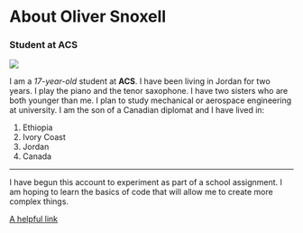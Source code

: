 # About Oliver Snoxell
### Student at ACS
![](https://ts2.pl/wp-content/uploads/2023/11/Why-is-the-F-22-undetectable_654b10cb83c23.jpg)

I am a *17-year-old* student at **ACS**. I have been living in Jordan for two years. I play the piano and the tenor saxophone. I have two sisters who are both younger than me. I plan to study mechanical or aerospace engineering at university. I am the son of a Canadian diplomat and I have lived in:
1. Ethiopia
2. Ivory Coast
3. Jordan
4. Canada
---
I have begun this account to experiment as part of a school assignment. I am hoping to learn the basics of code that will allow me to create more complex things.

[A helpful link](https://theuselessweb.com/)
<!---
thebestolive392/thebestolive392 is a ✨ special ✨ repository because its `README.md` (this file) appears on your GitHub profile.
You can click the Preview link to take a look at your changes.
---> 
